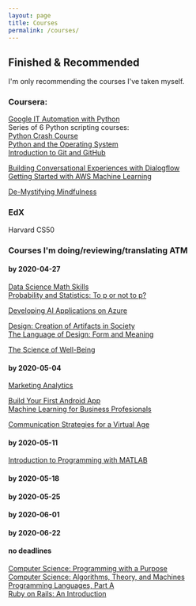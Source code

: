```yaml
---
layout: page
title: Courses
permalink: /courses/
---
```


## Finished & Recommended
I'm only recommending the courses I've taken myself.

### Coursera:
[Google IT Automation with Python](https://www.coursera.org/professional-certificates/google-it-automation)<br>
Series of 6 Python scripting courses:<br>
[Python Crash Course](https://www.coursera.org/learn/python-crash-course/home/welcome)<br>
[Python and the Operating System](https://www.coursera.org/learn/python-operating-system/home/welcome)<br>
[Introduction to Git and GitHub](https://www.coursera.org/learn/introduction-git-github/home/welcome)<br>

[Building Conversational Experiences with Dialogflow](https://www.coursera.org/learn/conversational-experiences-dialogflow/home/welcome)<br>
[Getting Started with AWS Machine Learning](https://www.coursera.org/learn/aws-machine-learning/home/welcome)<br>

[De-Mystifying Mindfulness](https://www.coursera.org/learn/mindfulness/home/welcome)


### EdX

Harvard CS50

### Courses I'm doing/reviewing/translating ATM


#### by 2020-04-27
[Data Science Math Skills](https://www.coursera.org/learn/datasciencemathskills/home/welcome)<br>
[Probability and Statistics: To p or not to p?](https://www.coursera.org/learn/probability-statistics/home/welcome)<br>

[Developing AI Applications on Azure](https://www.coursera.org/learn/developing-ai-applications-azure/home/welcome)<br>

[Design: Creation of Artifacts in Society](https://www.coursera.org/learn/design/home/welcome)<br>
[The Language of Design: Form and Meaning](https://www.coursera.org/learn/design-language/home/welcome)<br>

[The Science of Well-Being](https://www.coursera.org/learn/the-science-of-well-being/home/welcome)<br>

#### by 2020-05-04
[Marketing Analytics](https://www.coursera.org/learn/uva-darden-market-analytics/home/welcome)<br>

[Build Your First Android App](https://www.coursera.org/learn/android-app/home/welcome)<br>
[Machine Learning for Business Profesionals](https://www.coursera.org/learn/machine-learning-business-professionals/home/welcome)<br>

[Communication Strategies for a Virtual Age](https://www.coursera.org/learn/communication-strategies-virtual-age/home/welcome)<br>

#### by 2020-05-11
[Introduction to Programming with MATLAB](https://www.coursera.org/learn/matlab/home/welcome)<br>

#### by 2020-05-18

#### by 2020-05-25

#### by 2020-06-01

#### by 2020-06-22

#### no deadlines
[Computer Science: Programming with a Purpose](https://www.coursera.org/learn/cs-programming-java/home/welcome)<br>
[Computer Science: Algorithms, Theory, and Machines](https://www.coursera.org/learn/cs-algorithms-theory-machines/home/welcome)<br>
[Programming Languages, Part A](https://www.coursera.org/learn/programming-languages/home/welcome)<br>
[Ruby on Rails: An Introduction](https://www.coursera.org/learn/ruby-on-rails-intro/home/welcome)<br>
